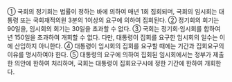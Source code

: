① 국회의 정기회는 법률이 정하는 바에 의하여 매년 1회 집회되며, 국회의 임시회는 대통령 또는 국회재적의원 3분의 1이상의 요구에 의하여 집회된다.
② 정기회의 회기는 90일을, 임시회의 회기는 30일을 초과할 수 없다.
③ 국회는 정기회·임시회를 합하여 년 150일을 초과하여 개회할 수 없다. 다만, 대통령이 집회를 요구한 임시회의 일수는 이에 산입하지 아니한다.
④ 대통령이 임시회의 집회를 요구할 때에는 기간과 집회요구의 이유를 명시하여야 한다.
⑤ 대통령의 요구에 의하여 집회된 임시회에서는 정부가 제출한 의안에 한하여 처리하며, 국회는 대통령이 집회요구시에 정한 기간에 한하여 개회한다.

